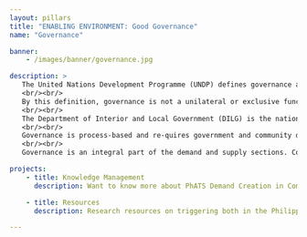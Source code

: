 ```yaml
---
layout: pillars
title: "ENABLING ENVIRONMENT: Good Governance"
name: "Governance"

banner:
    - /images/banner/governance.jpg

description: >
   The United Nations Development Programme (UNDP) defines governance as “the exercise of political, economic and administrative authority to manage a nation’s affairs at all levels. It comprises the mechanisms, processes and institutions through which citizens and groups articulate their interests, exercise their legal rights, meet their obligations and mediate their differences”.
   <br/><br/>
   By this definition, governance is not a unilateral or exclusive function of one party. Effective governance is the mid-dle ground, where the government and its citizens engage in a constant and constructive partnership to jointly deter-mine their quality of life as a community. Aspects of this community life include formulation and enforcement of policies, and management of resources for the greater good.
   <br/><br/>
   The Department of Interior and Local Government (DILG) is the national government agency in charge of building WaSH Governance. At the local level there is no mandated department directly responsible for WaSH. However the DILG has developed “Karapatan at Kaalaman sa Katubigan,” two extensive documents that discuss the concepts, challenges and operationalization of Human Rights Based Local WatSan Governance. This program is linked to various funding streams as a requirement and works on: Developing WaSH focused governance structures with-in the LGUs; Planning WaSH systems; Building accountable and transparent WaSH service providers; Having all systems built with extensive community participation to create accountability and transparency of duty bearers ensuring that WaSH services are provided as a Human Right.
   <br/><br/>
   Governance is process-based and re-quires government and community duty-bearers to systematically follow processes to achieve successful WaSH service delivery. The key to sustainability is the institutionalization of the process and its outputs. Explicit mechanisms to build resiliency and improve equity are required, including pro-poor budgeting and careful monitoring and evaluation of subsidy targeting. Benchmarking progress and performance across LGUs (barangays and municipalities) highlights performance, demonstrating what is possible through effective use of local resources, capacity and programs, and putting pressure on un-der-performers.
   <br/><br/>
   Governance is an integral part of the demand and supply sections. Community demand can drive good governance, and good governance can stimulate and support demand. For account-able and equitable supply, good governance structures are needed. Plans are needed to ensure that demand and supply are maintained. Good governance leads to more investment, and even though the WaSH governance structures within the Philippines are fragmented, there is increasing demand for cohesion. Local governments have the ability to do this through the support of DILG and DOH at the various levels.

projects:
    - title: Knowledge Management
      description: Want to know more about PhATS Demand Creation in Communities? Check out the latest Knowledge Management Pieces!

    - title: Resources
      description: Research resources on triggering both in the Philippines and around the world can be found here.

---
```

